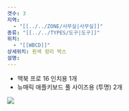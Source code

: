 ```yaml
---
갯수: 3
지역:
  - "[[../../ZONE/사무실|사무실]]"
종류: "[[../../TYPES/도구|도구]]"
위치:
  - "[[WBCD]]"
상세위치: 흰색 정리 박스
설명:
---
```

- 맥북 프로 16 인치용 1개
- 뉴매릭 애플키보드 풀 사이즈용 (투명) 2개

![](http://192.168.50.22/devices/240907_IMG_0049.jpg)
